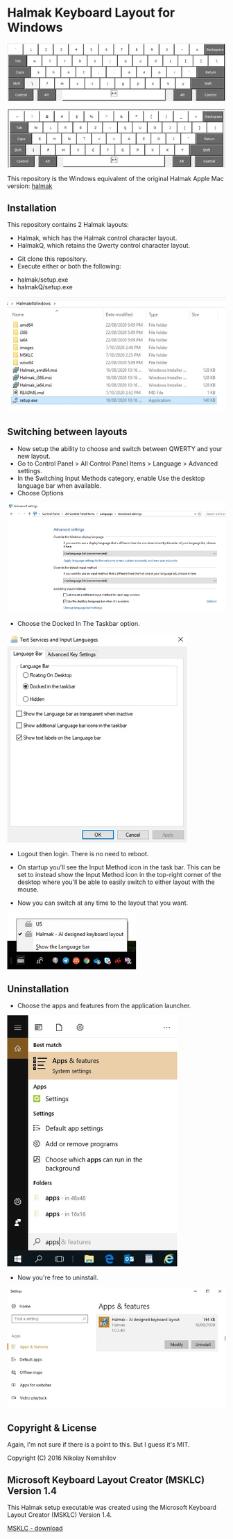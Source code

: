 # Halmak Keyboard Layout for Windows

![](images/halmak.jpg)

![](images/halmak-shift.jpg)

This repository is the Windows equivalent of the original Halmak Apple Mac version:
[halmak](https://github.com/MadRabbit/halmak)

## Installation

This repository contains 2 Halmak layouts:
- Halmak, which has the Halmak control character layout.
- HalmakQ, which retains the Qwerty control character layout.

* Git clone this repository.
* Execute either or both the following:
 - halmak/setup.exe
 - halmakQ/setup.exe

![](images/installation.jpg)


## Switching between layouts

* Now setup the ability to choose and switch between QWERTY and your new layout. 
* Go to Control Panel > All Control Panel Items > Language > Advanced settings. 
* In the Switching Input Methods category, enable Use the desktop language bar when available.
* Choose Options

![](images/language.jpg)

* Choose the Docked In The Taskbar option.

![](images/language.options.jpg)

* Logout then login. There is no need to reboot.

* On startup you'll see the Input Method icon in the task bar. This can be set to instead show the Input Method icon in the top-right corner of the desktop where you'll be able to easily switch to either layout with the mouse. 

* Now you can switch at any time to the layout that you want.

![](images/taskbar.jpg)

## Uninstallation

* Choose the apps and features from the application launcher.

![](images/choose.apps.jpg)

* Now you're free to uninstall.

![](images/uninstall.jpg)

## Copyright & License

Again, I'm not sure if there is a point to this. But I guess it's MIT.

Copyright (C) 2016 Nikolay Nemshilov




## Microsoft Keyboard Layout Creator (MSKLC) Version 1.4
This Halmak setup executable was created using the Microsoft Keyboard Layout Creator (MSKLC) Version 1.4.

[MSKLC - download](https://www.microsoft.com/en-us/download/details.aspx?id=102134)
